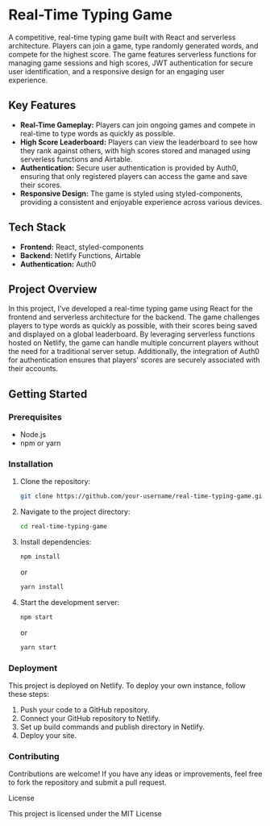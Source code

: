 # Real-Time Typing Game

A competitive, real-time typing game built with React and serverless architecture. Players can join a game, type randomly generated words, and compete for the highest score. The game features serverless functions for managing game sessions and high scores, JWT authentication for secure user identification, and a responsive design for an engaging user experience.

## Key Features

- **Real-Time Gameplay:** Players can join ongoing games and compete in real-time to type words as quickly as possible.
- **High Score Leaderboard:** Players can view the leaderboard to see how they rank against others, with high scores stored and managed using serverless functions and Airtable.
- **Authentication:** Secure user authentication is provided by Auth0, ensuring that only registered players can access the game and save their scores.
- **Responsive Design:** The game is styled using styled-components, providing a consistent and enjoyable experience across various devices.

## Tech Stack

- **Frontend:** React, styled-components
- **Backend:** Netlify Functions, Airtable
- **Authentication:** Auth0

## Project Overview

In this project, I've developed a real-time typing game using React for the frontend and serverless architecture for the backend. The game challenges players to type words as quickly as possible, with their scores being saved and displayed on a global leaderboard. By leveraging serverless functions hosted on Netlify, the game can handle multiple concurrent players without the need for a traditional server setup. Additionally, the integration of Auth0 for authentication ensures that players' scores are securely associated with their accounts.

## Getting Started

### Prerequisites

- Node.js
- npm or yarn

### Installation

1. Clone the repository:
   ```bash
   git clone https://github.com/your-username/real-time-typing-game.git
   ```
2. Navigate to the project directory:

   ```bash
   cd real-time-typing-game
   ```

3. Install dependencies:

   ```bash
   npm install
   ```

   or

   ```bash
   yarn install
   ```

4. Start the development server:

   ```bash
   npm start
   ```

   or

   ```bash
   yarn start
   ```

### Deployment

This project is deployed on Netlify. To deploy your own instance, follow these steps:

1. Push your code to a GitHub repository.
2. Connect your GitHub repository to Netlify.
3. Set up build commands and publish directory in Netlify.
4. Deploy your site.

### Contributing

Contributions are welcome! If you have any ideas or improvements, feel free to fork the repository and submit a pull request.

License

This project is licensed under the MIT License
